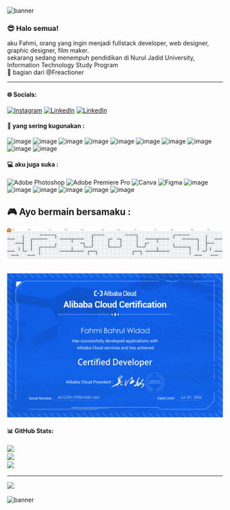 ![banner](https://media4.giphy.com/media/v1.Y2lkPTc5MGI3NjExMnVtcTZ2cTk2eXNzc2QwbGh1ZHY1a3ZleTIxN2p0bHQ4dXg0azVvbyZlcD12MV9pbnRlcm5hbF9naWZfYnlfaWQmY3Q9Zw/2Pk9newN8fkbu/giphy.gif)

### 😎 Halo semua!
aku Fahmi, orang yang ingin menjadi fullstack developer, web designer, graphic designer, film maker.<br>sekarang sedang menempuh pendidikan di Nurul Jadid University, Information Technology Study Program<br>🏢 bagian dari @Freactioner

---

#### 🌐 Socials:
[![Instagram](https://img.shields.io/badge/Instagram-E4405F?style=for-the-badge&logo=instagram&logoColor=white)](https://www.instagram.com/jer.seven/) [![LinkedIn](https://img.shields.io/badge/LinkedIn-0077B5?style=for-the-badge&logo=linkedin&logoColor=white)](https://linkedin.com/in/fjeer/) [![LinkedIn](https://img.shields.io/badge/GitHub-100000?style=for-the-badge&logo=github&logoColor=white)](https://github.com/fjeer)


#### 💬 yang sering kugunakan :
![image](https://img.shields.io/badge/HTML5-E34F26?style=for-the-badge&logo=html5&logoColor=white) ![image](https://img.shields.io/badge/CSS3-1572B6?style=for-the-badge&logo=css3&logoColor=white) ![image](https://img.shields.io/badge/PHP-777BB4?style=for-the-badge&logo=php&logoColor=white) ![image](https://img.shields.io/badge/JavaScript-323330?style=for-the-badge&logo=javascript&logoColor=F7DF1E) ![image](https://img.shields.io/badge/Bootstrap-563D7C?style=for-the-badge&logo=bootstrap&logoColor=white) ![image](https://img.shields.io/badge/Tailwind_CSS-38B2AC?style=for-the-badge&logo=tailwind-css&logoColor=white) ![image](https://img.shields.io/badge/Laravel-FF2D20?style=for-the-badge&logo=laravel&logoColor=white) ![image](https://img.shields.io/badge/MySQL-005C84?style=for-the-badge&logo=mysql&logoColor=white) ![image](    https://img.shields.io/badge/Xampp-F37623?style=for-the-badge&logo=xampp&logoColor=white) ![image](https://img.shields.io/badge/Postman-FF6C37?style=for-the-badge&logo=Postman&logoColor=white)


#### 💻 aku juga suka :
![Adobe Photoshop](https://img.shields.io/badge/adobe%20photoshop-%2331A8FF.svg?style=for-the-badge&logo=adobe%20photoshop&logoColor=white) ![Adobe Premiere Pro](https://img.shields.io/badge/Adobe%20Premiere%20Pro-9999FF.svg?style=for-the-badge&logo=Adobe%20Premiere%20Pro&logoColor=white) ![Canva](https://img.shields.io/badge/Canva-%2300C4CC.svg?style=for-the-badge&logo=Canva&logoColor=white) ![Figma](https://img.shields.io/badge/figma-%23F24E1E.svg?style=for-the-badge&logo=figma&logoColor=white)  ![image](https://img.shields.io/badge/Google%20Sheets-34A853?style=for-the-badge&logo=google-sheets&logoColor=white) ![image](https://img.shields.io/badge/Microsoft_Excel-217346?style=for-the-badge&logo=microsoft-excel&logoColor=white) ![image](https://img.shields.io/badge/Steam-000000?style=for-the-badge&logo=steam&logoColor=white) ![image](https://img.shields.io/badge/Epic%20Games-313131?style=for-the-badge&logo=Epic%20Games&logoColor=white) ![image](https://img.shields.io/badge/PlayStation-003791?style=for-the-badge&logo=playstation&logoColor=white) ![image](https://img.shields.io/badge/Discord-5865F2?style=for-the-badge&logo=discord&logoColor=white)

## 🎮 Ayo bermain bersamaku :
<picture>
  <source media="(prefers-color-scheme: dark)" srcset="https://raw.githubusercontent.com/fjeer/fjeer/output/pacman-contribution-graph-dark.svg">
  <source media="(prefers-color-scheme: light)" srcset="https://raw.githubusercontent.com/fjeer/fjeer/output/pacman-contribution-graph.svg">
  <img alt="pacman contribution graph" src="https://raw.githubusercontent.com/fjeer/fjeer/output/pacman-contribution-graph.svg">
</picture>

###

![banner](img/alibaba%20cloud%20certificate.png)

#### 📊 GitHub Stats:
![](https://github-readme-stats.vercel.app/api?username=fjeer&theme=one_dark_pro&hide_border=true&include_all_commits=true&count_private=false)<br/>
![](https://nirzak-streak-stats.vercel.app/?user=fjeer&theme=one_dark_pro&hide_border=true)<br/>
![](https://github-readme-stats.vercel.app/api/top-langs/?username=fjeer&theme=one_dark_pro&hide_border=true&include_all_commits=true&count_private=false&layout=compact)

---
[![](https://visitcount.itsvg.in/api?id=fjeer&icon=0&color=0)](https://visitcount.itsvg.in)

<!-- Proudly created with GPRM ( https://gprm.itsvg.in ) -->

![banner](https://media2.giphy.com/media/v1.Y2lkPTc5MGI3NjExZmtzNzFrNm1kemcwdXR2aGU1NHNmbWZoeDVzcm5uenIzajk0MXkydyZlcD12MV9pbnRlcm5hbF9naWZfYnlfaWQmY3Q9Zw/xT1XH3NIegS0FBc1K8/giphy.gif)
